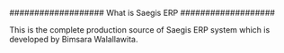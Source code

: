 ###################
What is Saegis ERP
###################

This is the complete production source of Saegis ERP system which is developed by Bimsara Walallawita.
